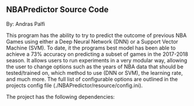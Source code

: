 NBAPredictor Source Code
------------------------
By: Andras Palfi

This program has the ability to try to predict the outcome of previous NBA Games using either a Deep Neural Network (DNN)
 or a Support Vector Machine (SVM). To date, it the programs best model has been able to achieve a 73% accuracy on
 predicting a subset of games in the 2017-2018 season. It allows users to run experiments in a very modular way, allowing
 the user to change options such as the years of NBA data that should be tested/trained on, which method to use (DNN or SVM),
 the learning rate, and much more. The full list of configurable options are outlined in the projects config file
 (./NBAPredictor/resource/config.ini).

The project has the following dependencies:

